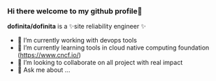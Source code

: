 ### Hi there welcome to my github profile👋


**dofinita/dofinita** is a ✨site reliability engineer ✨ 


- 🔭 I’m currently working with devops tools
- 🌱 I’m currently learning tools in cloud native computing foundation (https://www.cncf.io/)
- 👯 I’m looking to collaborate on all project with real impact
- 💬 Ask me about ...


